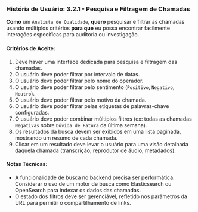 ### **História de Usuário: 3.2.1 - Pesquisa e Filtragem de Chamadas**

**Como** um `Analista de Qualidade`, **quero** pesquisar e filtrar as chamadas usando múltiplos critérios **para que** eu possa encontrar facilmente interações específicas para auditoria ou investigação.

#### **Critérios de Aceite:**
1.  Deve haver uma interface dedicada para pesquisa e filtragem das chamadas.
2.  O usuário deve poder filtrar por intervalo de datas.
3.  O usuário deve poder filtrar pelo nome do operador.
4.  O usuário deve poder filtrar pelo sentimento (`Positivo`, `Negativo`, `Neutro`).
5.  O usuário deve poder filtrar pelo motivo da chamada.
6.  O usuário deve poder filtrar pelas etiquetas de palavras-chave configuradas.
7.  O usuário deve poder combinar múltiplos filtros (ex: todas as chamadas `Negativas` sobre `Dúvida de Fatura` da última semana).
8.  Os resultados da busca devem ser exibidos em uma lista paginada, mostrando um resumo de cada chamada.
9.  Clicar em um resultado deve levar o usuário para uma visão detalhada daquela chamada (transcrição, reprodutor de áudio, metadados).

#### **Notas Técnicas:**
*   A funcionalidade de busca no backend precisa ser performática. Considerar o uso de um motor de busca como Elasticsearch ou OpenSearch para indexar os dados das chamadas.
*   O estado dos filtros deve ser gerenciável, refletido nos parâmetros da URL para permitir o compartilhamento de links.
